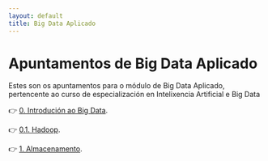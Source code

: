```yaml
---
layout: default
title: Big Data Aplicado
---
```


# Apuntamentos de Big Data Aplicado

Estes son os apuntamentos para o módulo de Big Data Aplicado, pertencente ao curso de especialización en Intelixencia Artificial e Big Data

👉 [0. Introdución ao Big Data](intro-bd.html).


👉     [0.1. Hadoop](hadoop.html).
    
👉 [1. Almacenamento](almacenamento.html).